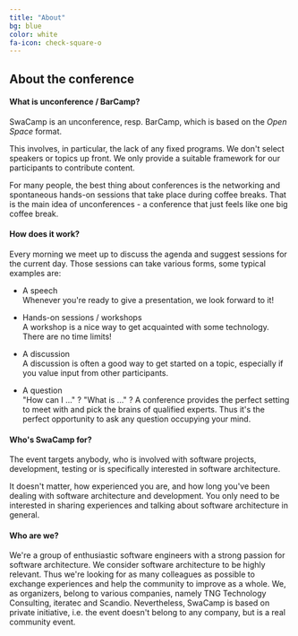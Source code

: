 ```yaml
---
title: "About"
bg: blue
color: white
fa-icon: check-square-o
---
```


## About the conference

#### What is unconference / BarCamp?

SwaCamp is an unconference, resp. BarCamp, which is based on the *Open Space* format.

This involves, in particular, the lack of any fixed programs. We don't select speakers or topics up front. We only
provide a suitable framework for our participants to contribute content.

For many people, the best thing about conferences is the networking and spontaneous hands-on sessions that take
place during coffee breaks.
That is the main idea of unconferences - a conference that just feels like one big coffee break.

#### How does it work?

Every morning we meet up to discuss the agenda and suggest sessions for the current day.
Those sessions can take various forms, some typical examples are:

* A speech<br/>
Whenever you're ready to give a presentation, we look forward to it!

* Hands-on sessions / workshops<br/>
A workshop is a nice way to get acquainted with some technology.
There are no time limits!

* A discussion<br/>
A discussion is often a good way to get started on a topic, especially if you value input from other participants.

* A question<br/>
"How can I ..." ? "What is ..." ? A conference provides the perfect setting to meet with and pick the brains of
qualified experts.
Thus it's the perfect opportunity to ask any question occupying your mind.

#### Who's SwaCamp for?

The event targets anybody, who is involved with software projects, development, testing or is
specifically interested in software architecture.

It doesn't matter, how experienced you are, and how long you've been dealing with software architecture and development.
You only need to be interested in sharing experiences and talking about software architecture in general.

#### Who are we?

We're a group of enthusiastic software engineers with a strong passion for software architecture. We consider
software architecture to be highly relevant. Thus we're looking for as many colleagues as possible to exchange
experiences and help the community to improve as a whole.
We, as organizers, belong to various companies, namely TNG Technology Consulting, iteratec and Scandio.
Nevertheless, SwaCamp is based on private initiative, i.e. the event doesn't belong to any company,
but is a real community event.